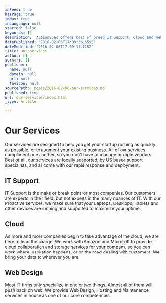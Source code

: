 ```yaml
---
inFeed: true
hasPage: true
inNav: true
inLanguage: null
starred: false
keywords: []
description: 'ActionSpec offers best of breed IT Support, Cloud and Web Services for small businesses and startups'
datePublished: '2016-02-06T17:09:36.659Z'
dateModified: '2016-02-06T17:09:17.125Z'
title: Our Services
author: []
authors: []
publisher:
  name: null
  domain: null
  url: null
  favicon: null
sourcePath: _posts/2016-02-06-our-services.md
published: true
url: our-services/index.html
_type: Article

---
```

# Our Services

Our services are designed to help you get your startup running as quickly as possible, or to augment your existing business. All of our services compliment one another, so you don't have to manage multiple vendors. Best of all, our services are locally supported, by US based support specialists, and all come with our rapid response and deployment.

## IT Support

IT Support is the make or break point for most companies. Our customers are experts in their field, but not experts in the many nuances of IT. With our Proactive services, we make sure that your Laptops, Desktops, Tablets and other devices are running and supported to maximize your uptime.

## Cloud

As more and more companies begin to take advantage of the cloud, we are here to lead the charge. We work with Amazon and Microsoft to provide cloud collaboration and storage services for your company, so you can work where inspiration happens, or on the road dealing with customers. We bring your data to wherever you are.

## Web Design

Most IT firms only specialize in one or two things. Almost all of them will push back on web. We provide Web Design, Hosting and Maintenance services in house as one of our core competencies.